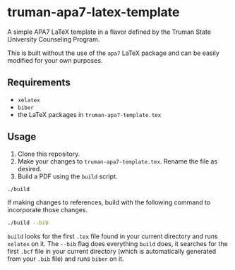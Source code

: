 # truman-apa7-latex-template

A simple APA7 LaTeX template in a flavor defined by the Truman State University Counseling Program.

This is built without the use of the `apa7` LaTeX package and can be easily modified for your own purposes.

## Requirements

* `xelatex`
* `biber`
* the LaTeX packages in `truman-apa7-template.tex`

## Usage

1. Clone this repository.
2. Make your changes to `truman-apa7-template.tex`. Rename the file as desired.
3. Build a PDF using the `build` script.
  ```bash
  ./build
  ```
  If making changes to references, build with the following command to incorporate those changes.
  ```bash
  ./build --bib
  ```

`build` looks for the first `.tex` file found in your current directory and runs `xelatex` on it.
The `--bib` flag does everything `build` does, it searches for the first `.bcf` file in your current directory (which is
automatically generated from your `.bib` file) and runs `biber` on it.
